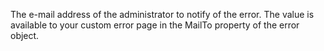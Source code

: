 The e-mail address of the administrator to notify of the error. The value
	is available to your custom error page in the MailTo property of the error object.